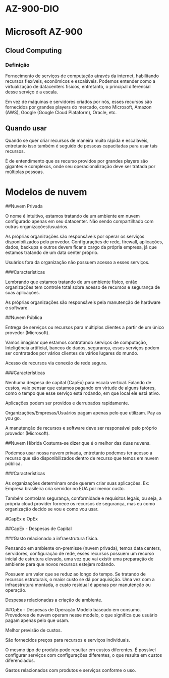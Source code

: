 # AZ-900-DIO

# Microsoft AZ-900

## Cloud Computing

### Definição

Fornecimento de serviços de computação através da internet, habilitando recursos flexíveis, econômicos e escaláveis. Podemos entender como a virtualização de datacenters físicos, entretanto, o principal diferencial desse serviço é a escala.

Em vez de máquinas e servidores criados por nós, esses recursos são fornecidos por grandes players do mercado, como Microsoft, Amazon (AWS), Google (Google Cloud Plataform), Oracle, etc.

## Quando usar

Quando se quer criar recursos de maneira muito rápida e escaláveis, entretanto isso também é seguido de pessoas capacitadas para usar tais recursos.

É de entendimento que os recurso providos por grandes players são gigantes e complexos, onde seu operacionalização deve ser tratada por múltiplas pessoas.

# Modelos de nuvem

##Nuvem Privada

O nome é intuitivo, estamos tratando de um ambiente em nuvem configurado apenas em seu datacenter. Não sendo compartilhado com outras organizações/usuários.

As próprias organizações são responsáveis por operar os serviços disponibilizados pelo provedor. Configurações de rede, firewall, aplicações, dados, backups e outros devem ficar a cargo da própria empresa, já que estamos tratando de um data center próprio.

Usuários fora da organização não possuem acesso a esses serviços.

###Características

Lembrando que estamos tratando de um ambiente físico, então organizações tem controle total sobre acesso de recursos e segurança de suas aplicações.

As próprias organizações são responsáveis pela manutenção de hardware e software.

##Nuvem Pública

Entrega de serviços ou recursos para múltiplos clientes a partir de um único provedor (Microsoft).

Vamos imaginar que estamos contratando serviços de computação, Inteligência artificial, bancos de dados, segurança, esses serviços podem ser contratados por vários clientes de vários lugares do mundo.

Acesso de recursos via conexão de rede segura.

###Características

Nenhuma despesa de capital (CapEx) para escala vertical. Falando de custos, vale pensar que estamos pagando em virtude de alguns fatores, como o tempo que esse serviço está rodando, em que local ele está ativo.

Aplicações podem ser providos e derrubados rapidamente.

Organizações/Empresas/Usuários pagam apenas pelo que utilizam. Pay as you go.

A manutenção de recursos e software deve ser responsável pelo próprio provedor (Microsoft).

##Nuvem Híbrida
Costuma-se dizer que é o melhor das duas nuvens.

Podemos usar nossa nuvem privada, entretanto podemos ter acesso a recurso que são disponibilizados dentro de recurso que temos em nuvem pública.

###Características

As organizações determinam onde querem criar suas aplicações. Ex: Empresa brasileira cria servidor no EUA por menor custo.

Também controlam segurança, conformidade e requisitos legais, ou seja, a própria cloud provider fornece os recursos de segurança, mas eu como organização decido se vou e como vou usar.

#CapEx e OpEx

##CapEx - Despesas de Capital

###Gasto relacionado a infraestrutura física.

Pensando em ambiente on-premisse (nuvem privada), temos data centers, servidores, configuração de rede, esses recursos possuem um recurso inicial de estrutura elevado, uma vez que vai existir uma preparação de ambiente para que novos recursos estejam rodando.

Possuem um valor que se reduz ao longo do tempo. Se tratando de recursos estruturais, o maior custo se dá por aquisição. Uma vez com a infraestrutura montada, o custo residual é apenas por manutenção ou operação.

Despesas relacionadas a criação de ambiente.

##OpEx - Despesas de Operação
Modelo baseado em consumo. Provedores de nuvem operam nesse modelo, o que significa que usuário pagam apenas pelo que usam.

Melhor previsão de custos.

São fornecidos preços para recursos e serviços individuais.

O mesmo tipo de produto pode resultar em custos diferentes. É possível configurar serviços com configurações diferentes, o que resulta em custos diferenciados.

Gastos relacionados com produtos e serviços conforme o uso.
